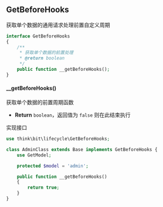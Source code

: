 ## GetBeforeHooks

获取单个数据的通用请求处理前置自定义周期

```php
interface GetBeforeHooks
{
    /**
     * 获取单个数据的前置处理
     * @return boolean
     */
    public function __getBeforeHooks();
}
```

#### __getBeforeHooks()

获取单个数据的前置周期函数

- **Return** `boolean`，返回值为 `false` 则在此结束执行

实现接口

```php
use think\bit\lifecycle\GetBeforeHooks;

class AdminClass extends Base implements GetBeforeHooks {
    use GetModel;

    protected $model = 'admin';

    public function __getBeforeHooks()
    {
        return true;
    }
}
```